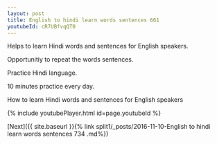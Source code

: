 ```yaml
---
layout: post
title: English to hindi learn words sentences 661 
youtubeId: cR7UBfvqQT0
---
```

 
 
Helps to learn Hindi words and sentences for English speakers.

Opportunitiy to repeat the words sentences. 

Practice Hindi language. 
 
10 minutes practice every day. 
 
How to learn Hindi words and sentences for English speakers 
 
{% include youtubePlayer.html id=page.youtubeId %}
 
 
[Next]({{ site.baseurl }}{% link  split1/_posts/2016-11-10-English to hindi learn words sentences 734 .md%})
 
